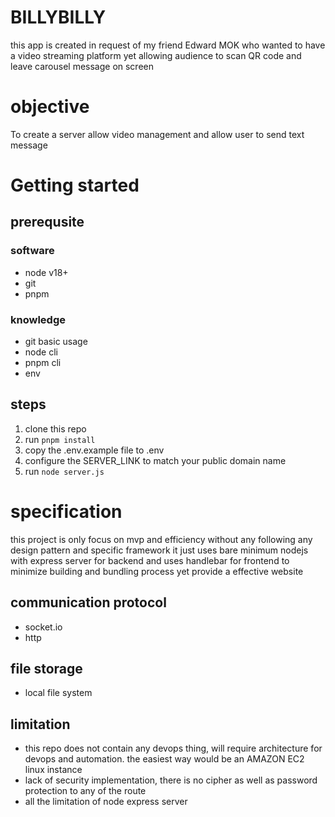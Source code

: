 # BILLYBILLY

this app is created in request of my friend Edward MOK who wanted to have a video streaming platform yet allowing audience to scan QR code and leave carousel message on screen

# objective

To create a server allow video management and allow user to send text message

# Getting started

## prerequsite

### software

- node v18+
- git
- pnpm

### knowledge

- git basic usage
- node cli
- pnpm cli
- env

## steps

1. clone this repo
2. run `pnpm install`
3. copy the .env.example file to .env
4. configure the SERVER_LINK to match your public domain name
5. run `node server.js`

# specification

this project is only focus on mvp and efficiency without any following any design pattern and specific framework it just uses bare minimum nodejs with express server for backend and uses handlebar for frontend to minimize building and bundling process yet provide a effective website

## communication protocol

- socket.io
- http

## file storage

- local file system

## limitation

- this repo does not contain any devops thing, will require architecture for devops and automation. the easiest way would be an AMAZON EC2 linux instance
- lack of security implementation, there is no cipher as well as password protection to any of the route
- all the limitation of node express server
